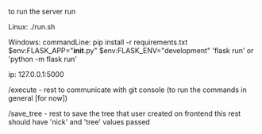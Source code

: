 to run the server run

Linux:
./run.sh

Windows:
commandLine:
pip install -r requirements.txt
$env:FLASK_APP="__init__.py"
$env:FLASK_ENV="development"
'flask run' or 'python -m flask run'

ip: 127.0.0.1:5000

/execute - rest to communicate with git console (to run the commands in general [for now])

/save_tree - rest to save the tree that user created on frontend
this rest should have 'nick' and 'tree' values passed